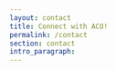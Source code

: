 ```yaml
---
layout: contact
title: Connect with ACO!
permalink: /contact
section: contact
intro_paragraph:
---
```

